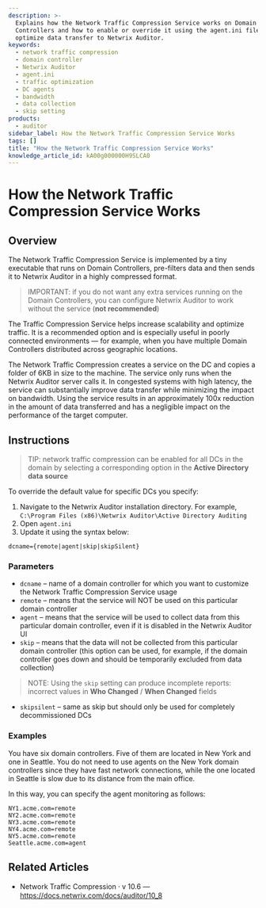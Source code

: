 ```yaml
---
description: >-
  Explains how the Network Traffic Compression Service works on Domain
  Controllers and how to enable or override it using the agent.ini file to
  optimize data transfer to Netwrix Auditor.
keywords:
  - network traffic compression
  - domain controller
  - Netwrix Auditor
  - agent.ini
  - traffic optimization
  - DC agents
  - bandwidth
  - data collection
  - skip setting
products:
  - auditor
sidebar_label: How the Network Traffic Compression Service Works
tags: []
title: "How the Network Traffic Compression Service Works"
knowledge_article_id: kA00g000000H9SLCA0
---
```


# How the Network Traffic Compression Service Works

## Overview

The Network Traffic Compression Service is implemented by a tiny executable that runs on Domain Controllers, pre-filters data and then sends it to Netwrix Auditor in a highly compressed format.

> IMPORTANT: if you do not want any extra services running on the Domain Controllers, you can configure Netwrix Auditor to work without the service (**not recommended**)

The Traffic Compression Service helps increase scalability and optimize traffic. It is a recommended option and is especially useful in poorly connected environments — for example, when you have multiple Domain Controllers distributed across geographic locations.

The Network Traffic Compression creates a service on the DC and copies a folder of 6KB in size to the machine. The service only runs when the Netwrix Auditor server calls it. In congested systems with high latency, the service can substantially improve data transfer while minimizing the impact on bandwidth. Using the service results in an approximately 100x reduction in the amount of data transferred and has a negligible impact on the performance of the target computer.

## Instructions

> TIP: network traffic compression can be enabled for all DCs in the domain by selecting a corresponding option in the **Active Directory data source**

To override the default value for specific DCs you specify:

1. Navigate to the Netwrix Auditor installation directory. For example, `C:\Program Files (x86)\Netwrix Auditor\Active Directory Auditing`
2. Open `agent.ini`
3. Update it using the syntax below:

```
dcname={remote|agent|skip|skipSilent}
```

### Parameters

- `dcname` – name of a domain controller for which you want to customize the Network Traffic Compression Service usage
- `remote` – means that the service will NOT be used on this particular domain controller
- `agent` – means that the service will be used to collect data from this particular domain controller, even if it is disabled in the Netwrix Auditor UI
- `skip` – means that the data will not be collected from this particular domain controller (this option can be used, for example, if the domain controller goes down and should be temporarily excluded from data collection)

> NOTE: Using the `skip` setting can produce incomplete reports: incorrect values in **Who Changed** / **When Changed** fields

- `skipsilent` – same as skip but should only be used for completely decommissioned DCs

### Examples

You have six domain controllers. Five of them are located in New York and one in Seattle. You do not need to use agents on the New York domain controllers since they have fast network connections, while the one located in Seattle is slow due to its distance from the main office.

In this way, you can specify the agent monitoring as follows:

```
NY1.acme.com=remote
NY2.acme.com=remote
NY3.acme.com=remote
NY4.acme.com=remote
NY5.acme.com=remote
Seattle.acme.com=agent
```

## Related Articles

- Network Traffic Compression ⸱ v 10.6 — https://docs.netwrix.com/docs/auditor/10_8
